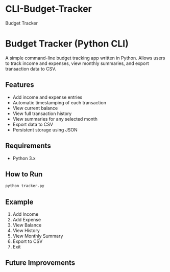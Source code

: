 # CLI-Budget-Tracker
Budget Tracker 

# Budget Tracker (Python CLI)

A simple command-line budget tracking app written in Python. Allows users to track income and expenses, view monthly summaries, and export transaction data to CSV.

## Features
- Add income and expense entries
- Automatic timestamping of each transaction
- View current balance
- View full transaction history
- View summaries for any selected month
- Export data to CSV
- Persistent storage using JSON

## Requirements
- Python 3.x

## How to Run
```bash
python tracker.py
```

## Example

1. Add Income
2. Add Expense
3. View Balance
4. View History
5. View Monthly Summary
6. Export to CSV
7. Exit

## Future Improvements
